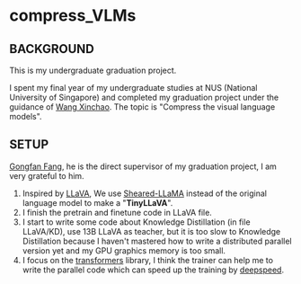 # compress_VLMs


## BACKGROUND

This is my undergraduate graduation project.

I spent my final year of my undergraduate studies at NUS (National University of Singapore) and completed my graduation project under the guidance of [Wang Xinchao](https://cde.nus.edu.sg/ece/staff/wang-xinchao/). The topic is "Compress the visual language models". 



## SETUP

[Gongfan Fang](https://fangggf.github.io/), he is the direct supervisor of my graduation project, I am very grateful to him.

1. Inspired by [LLaVA](https://github.com/haotian-liu/LLaVA), We use [Sheared-LLaMA](https://github.com/princeton-nlp/LLM-Shearing) instead of the original language model to make a "**TinyLLaVA**".
1. I finish the pretrain and finetune code in LLaVA file.
1. I start to write some code about Knowledge Distillation (in file LLaVA/KD), use 13B LLaVA as teacher, but it is too slow to Knowledge Distillation because I haven't mastered how to write a distributed parallel version yet and my GPU graphics memory is too small.
1. I focus on the [transformers](https://huggingface.co/docs/transformers/index) library, I think the trainer can help me to write the parallel code which can speed up the training by [deepspeed](https://github.com/microsoft/DeepSpeed).
